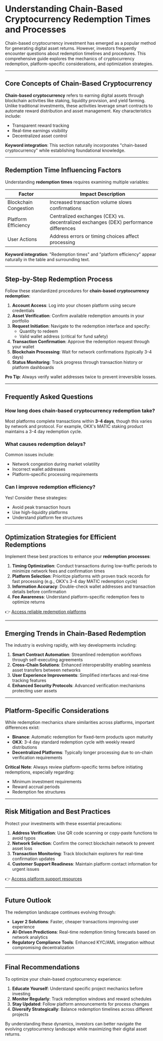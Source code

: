 # Understanding Chain-Based Cryptocurrency Redemption Times and Processes

Chain-based cryptocurrency investment has emerged as a popular method for generating digital asset returns. However, investors frequently encounter questions about redemption timelines and procedures. This comprehensive guide explores the mechanics of cryptocurrency redemption, platform-specific considerations, and optimization strategies.

---

## Core Concepts of Chain-Based Cryptocurrency

**Chain-based cryptocurrency** refers to earning digital assets through blockchain activities like staking, liquidity provision, and yield farming. Unlike traditional investments, these activities leverage smart contracts to automate reward distribution and asset management. Key characteristics include:

- Transparent reward tracking
- Real-time earnings visibility
- Decentralized asset control

**Keyword integration**: This section naturally incorporates "chain-based cryptocurrency" while establishing foundational knowledge.

---

## Redemption Time Influencing Factors

Understanding **redemption times** requires examining multiple variables:

| Factor                | Impact Description                          |
|-----------------------|---------------------------------------------|
| Blockchain Congestion | Increased transaction volume slows confirmations |
| Platform Efficiency   | Centralized exchanges (CEX) vs. decentralized exchanges (DEX) performance differences |
| User Actions          | Address errors or timing choices affect processing |

**Keyword integration**: "Redemption times" and "platform efficiency" appear naturally in the table and surrounding text.

---

## Step-by-Step Redemption Process

Follow these standardized procedures for **chain-based cryptocurrency redemption**:

1. **Account Access**: Log into your chosen platform using secure credentials
2. **Asset Verification**: Confirm available redemption amounts in your portfolio
3. **Request Initiation**: Navigate to the redemption interface and specify:
   - Quantity to redeem
   - Valid wallet address (critical for fund safety)
4. **Transaction Confirmation**: Approve the redemption request through your wallet
5. **Blockchain Processing**: Wait for network confirmations (typically 3-4 days)
6. **Status Monitoring**: Track progress through transaction history or platform dashboards

**Pro Tip**: Always verify wallet addresses twice to prevent irreversible losses.

---

## Frequently Asked Questions

### How long does chain-based cryptocurrency redemption take?
Most platforms complete transactions within **3-4 days**, though this varies by network and protocol. For example, OKX's MATIC staking product maintains a 3-4 day redemption cycle.

### What causes redemption delays?
Common issues include:
- Network congestion during market volatility
- Incorrect wallet addresses
- Platform-specific processing requirements

### Can I improve redemption efficiency?
Yes! Consider these strategies:
- Avoid peak transaction hours
- Use high-liquidity platforms
- Understand platform fee structures

---

## Optimization Strategies for Efficient Redemptions

Implement these best practices to enhance your **redemption processes**:

1. **Timing Optimization**: Conduct transactions during low-traffic periods to minimize network fees and confirmation times
2. **Platform Selection**: Prioritize platforms with proven track records for fast processing (e.g., OKX's 3-4 day MATIC redemption cycle)
3. **Information Accuracy**: Double-check wallet addresses and transaction details before confirmation
4. **Fee Awareness**: Understand platform-specific redemption fees to optimize returns

👉 [Access reliable redemption platforms](https://bit.ly/okx-bonus)

---

## Emerging Trends in Chain-Based Redemption

The industry is evolving rapidly, with key developments including:

1. **Smart Contract Automation**: Streamlined redemption workflows through self-executing agreements
2. **Cross-Chain Solutions**: Enhanced interoperability enabling seamless asset transfers between networks
3. **User Experience Improvements**: Simplified interfaces and real-time tracking features
4. **Enhanced Security Protocols**: Advanced verification mechanisms protecting user assets

---

## Platform-Specific Considerations

While redemption mechanics share similarities across platforms, important differences exist:

- **Binance**: Automatic redemption for fixed-term products upon maturity
- **OKX**: 3-4 day standard redemption cycle with weekly reward distributions
- **Decentralized Platforms**: Typically longer processing due to on-chain verification requirements

**Critical Note**: Always review platform-specific terms before initiating redemptions, especially regarding:
- Minimum investment requirements
- Reward accrual periods
- Redemption fee structures

---

## Risk Mitigation and Best Practices

Protect your investments with these essential precautions:

1. **Address Verification**: Use QR code scanning or copy-paste functions to avoid typos
2. **Network Selection**: Confirm the correct blockchain network to prevent asset loss
3. **Transaction Monitoring**: Track blockchain explorers for real-time confirmation updates
4. **Customer Support Readiness**: Maintain platform contact information for urgent issues

👉 [Access platform support resources](https://bit.ly/okx-bonus)

---

## Future Outlook

The redemption landscape continues evolving through:

- **Layer 2 Solutions**: Faster, cheaper transactions improving user experience
- **AI-Driven Predictions**: Real-time redemption timing forecasts based on network analytics
- **Regulatory Compliance Tools**: Enhanced KYC/AML integration without compromising decentralization

---

## Final Recommendations

To optimize your chain-based cryptocurrency experience:

1. **Educate Yourself**: Understand specific project mechanics before investing
2. **Monitor Regularly**: Track redemption windows and reward schedules
3. **Stay Updated**: Follow platform announcements for process changes
4. **Diversify Strategically**: Balance redemption timelines across different projects

By understanding these dynamics, investors can better navigate the evolving cryptocurrency landscape while maximizing their digital asset returns.